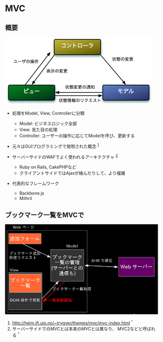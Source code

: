 MVC
================================================================

## 概要

<img style="background-color: white" src="./js-mvc-0.png"/>

* 処理をModel, View, Controllerに分類
  * Model: ビジネスロジック全部
  * View: 見た目の処理
  * Controller: ユーザーの操作に応じてModelを呼び、更新する
* 元々はGUIプログラミングで発明された概念 <sup>[1](#foot-1)</sup>
* サーバーサイドのWAFでよく使われるアーキテクチャ <sup>[2](#foot-2)</sup>
  * Ruby on Rails, CakePHPなど
  * クライアントサイドではAjaxが絡んだりして、より複雑

* 代表的なフレームワーク
  * Backbone.js
  * Mithril


## ブックマーク一覧をMVCで

![](./js-mvc-2.png)


1. http://heim.ifi.uio.no/~trygver/themes/mvc/mvc-index.html <sup><a name="foot-1">^</a></sup>
2. サーバーサイドでのMVCとは本来のMVCとは異なり、 MVC2などと呼ばれる <sup><a name="foot-2">^</a></sup>
